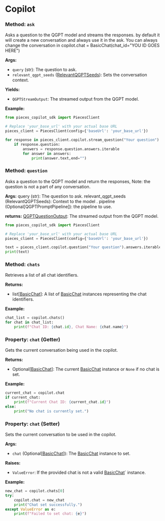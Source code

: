 # Copilot
### Method: `ask`

Asks a question to the QGPT model and streams the responses.
by default it will create a new conversation and always use it in the ask.
You can always change the conversation in copilot.chat = BasicChat(chat_id="YOU ID GOES HERE")


**Args:**
- `query` (str): The question to ask.
- `relevant_qgpt_seeds` ([RelevantQGPTSeeds](https://docs.pieces.app/build/reference/python/models/RelevantQGPTSeeds)): Sets the conversation context.


**Yields:**
- `QGPTStreamOutput`: The streamed output from the QGPT model.

**Example:**
```python
from pieces_copilot_sdk import PiecesClient

# Replace 'your_base_url' with your actual base URL
pieces_client = PiecesClient(config={'baseUrl': 'your_base_url'})

for response in pieces_client.copilot.stream_question("Your question"):
    if response.question:
        answers = response.question.answers.iterable
        for answer in answers:
            print(answer.text,end="")
```

### Method: `question`
Asks a question to the QGPT model and return the responses,
Note: the question is not a part of any conversation.

**Args:**
    query (str): The question to ask.
    relevant_qgpt_seeds (RelevantQGPTSeeds): Context to the model .
    pipeline (Optional[QGPTPromptPipeline]): the pipeline to use.

**returns:**
    [QGPTQuestionOutput](https://docs.pieces.app/build/reference/python/models/QGPTQuestionOutput): The streamed output from the QGPT model.

```python
from pieces_copilot_sdk import PiecesClient

# Replace 'your_base_url' with your actual base URL
pieces_client = PiecesClient(config={'baseUrl': 'your_base_url'})

text = pieces_client.copilot.question("Your question").answers.iterable[0].text
print(text)
```


### Method: `chats`

Retrieves a list of all chat identifiers.

**Returns:**
- list[[BasicChat](./basic_chat.md)]: A list of [BasicChat](./basic_chat.md) instances representing the chat identifiers.

**Example:**
```python
chat_list = copilot.chats()
for chat in chat_list:
    print(f"Chat ID: {chat.id}, Chat Name: {chat.name}")
```

### Property: `chat` (Getter)

Gets the current conversation being used in the copilot.

**Returns:**
- Optional[[BasicChat](./basic_chat.md)]: The current [BasicChat](./basic_chat.md) instance or `None` if no chat is set.

**Example:**
```python
current_chat = copilot.chat
if current_chat:
    print(f"Current Chat ID: {current_chat.id}")
else:
    print("No chat is currently set.")
```

### Property: `chat` (Setter)

Sets the current conversation to be used in the copilot.

**Args:**
- `chat` (Optional[[BasicChat](./basic_chat.md)]): The [BasicChat](./basic_chat.md) instance to set.

**Raises:**
- `ValueError`: If the provided chat is not a valid [BasicChat](./basic_chat.md)` instance.

**Example:**
```python
new_chat = copilot.chats[0]
try:
    copilot.chat = new_chat
    print("Chat set successfully.")
except ValueError as e:
    print(f"Failed to set chat: {e}")
```
